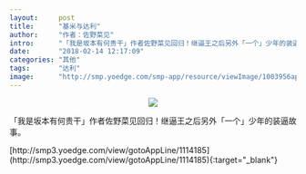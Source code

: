```yaml
---
layout:     post
title:      "基米与达利"
author:     "作者：佐野菜见"
intro:      "「我是坂本有何贵干」作者佐野菜见回归！继逼王之后另外「一个」少年的装逼故事。"
date:       "2018-02-14 12:17:09"
categories: "其他"
tags:       "达利"
image:      "http://smp.yoedge.com/smp-app/resource/viewImage/1003956appline.png"
---
```

<div style="text-align: center">
<p><img src="http://smp.yoedge.com/smp-app/resource/viewImage/1003956appline.png"/></p>
</div>
<p class="post-meta">
<span>「我是坂本有何贵干」作者佐野菜见回归！继逼王之后另外「一个」少年的装逼故事。</span>
</p>
[http://smp3.yoedge.com/view/gotoAppLine/1114185](http://smp3.yoedge.com/view/gotoAppLine/1114185){:target="_blank"}


